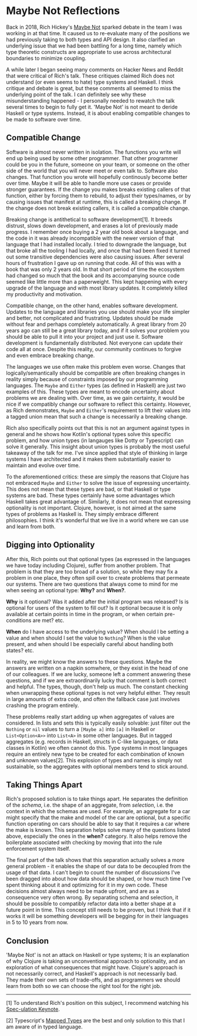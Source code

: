 # Maybe Not Reflections
Back in 2018, Rich Hickey's [Maybe Not](https://www.youtube.com/watch?v=YR5WdGrpoug) sparked debate in the team I was working in at that time. It caused us to re-evaluate many of the positions we had previously taking to both types and API design. It also clarified an underlying issue that we had been battling for a long time, namely which type theoretic constructs are appropriate to use across architectural boundaries to minimize coupling.

A while later I began seeing many comments on Hacker News and Reddit that were critical of Rich's talk. These critiques claimed Rich does not understand (or even seems to hate) type systems and Haskell. I think critique and debate is great, but these comments all seemed to miss the underlying point of the talk. I can definitely see why these misunderstanding happened - I personally needed to rewatch the talk several times to begin to fully get it. 'Maybe Not' is not meant to deride Haskell or type systems. Instead, it is about enabling compatible changes to be made to software over time.

## Compatible Change
Software is almost never written in isolation. The functions you write will end up being used by some other programmer. That other programmer could be you in the future, someone on your team, or someone on the other side of the world that you will never meet or even talk to. Software also changes. That function you wrote will hopefully continously become better over time. Maybe it will be able to handle more use cases or provide stronger guarantees. If the change you makes breaks existing callers of that function, either by forcing them to rebuild, to adjust their types/names, or by causing issues that manifest at runtime, this is called a breaking change. If the change does not break existing callers, it is called a compatible change.

Breaking change is antithetical to software development[1]. It breeds distrust, slows down development, and erases a lot of previously made progress. I remember once buying a 2 year old book about a language, and the code in it was already incompatible with the newer version of that language that I had installed locally. I tried to downgrade the language, but that broke all the tooling I had locally, and once that had been fixed it turned out some transitive dependencies were also causing issues. After several hours of frustration I gave up on running that code. All of this was with a book that was only 2 years old. In that short period of time the ecosystem had changed so much that the book and its accompanying source code seemed like little more than a paperweight. This kept happening with every upgrade of the language and with most library updates. It completely killed my productivity and motivation.

Compatible change, on the other hand, enables software development. Updates to the language and libraries you use should make your life simpler and better, not complicated and frustrating. Updates should be made without fear and perhaps completely automatically. A great library from 20 years ago can still be a great library today, and if it solves your problem you should be able to pull it into your project and just use it. Software development is fundamentally distributed. Not everyone can update their code all at once. Despite this reality, our community continues to forgive and even embrace breaking change.

The languages we use often make this problem even worse. Changes that logically/semantically should be compatible are often breaking changes in reality simply because of constraints imposed by our programming languages. The `Maybe` and `Either` types (as defined in Haskell) are just two examples of this. These types are meant to encode uncertainty about problems we are dealing with. Over time, as we gain certainty, it would be nice if we compatibly change our software to reflect this certainty. However, as Rich demonstrates, `Maybe` and `Either`'s requirement to lift their values into a tagged union mean that such a change is necessarily a breaking change.

Rich also specifically points out that this is not an argument against types in general and he shows how Kotlin's optional types solve this specific problem, and how union types (in langauges like Dotty or Typescript) can solve it generally. This insight about union types is probably the most useful takeaway of the talk for me. I've since applied that style of thinking in large systems I have architected and it makes them substantially easier to maintain and evolve over time. 

To the aforementioned critics: these are simply the reasons that Clojure has not embraced `Maybe` and `Either` to solve the issue of expressing uncertainty. This does not mean that these types are bad, or that Haskell or type systems are bad. These types certainly have some advantages which Haskell takes great advantage of.  Similarly, it does not mean that expressing optionality is not important. Clojure, however, is not aimed at the same types of problems as Haskell is. They simply embrace different philosophies. I think it's wonderful that we live in a world where we can use and learn from both.

## Digging into Optionality
After this, Rich points out that optional types (as expressed in the languages we have today including Clojure), suffer from another problem. That problem is that they are too broad of a solution, so while they may fix a problem in one place, they often spill over to create problems that permeate our systems. There are two questions that always come to mind for me when seeing an optional type: **Why?** and **When?**.

**Why** is it optional? Was it added after the initial program was released? Is is optional for users of the system to fill out? Is it optional because it is only available at certain points in time in the program, or when certain pre-conditions are met? etc.

**When** do I have access to the underlying value? When should I be setting a value and when should I set the value to `Nothing`? When is the value present, and when should I be especially careful about handling both states? etc.

In reality, we might know the answers to these questions. Maybe the answers are written on a napkin somwhere, or they exist in the head of one of our colleagues. If we are lucky, someone left a comment answering these questions, and if we are extraordinarily lucky that comment is both correct and helpful. The types, though, don't help us much. The constant checking when unwrapping these optional types is not very helpful either. They result in large amounts of extra code, and often the fallback case just involves crashing the program entirely.

These problems really start adding up when aggregates of values are considered. In lists and sets this is typically easily solvable: just filter out the `Nothing` or `nil` values to turn a `[Maybe a]` into `[a]` in Haskell or `List<Option<A>>` into `List<A>` in some other languages. But in tagged aggregates (e.g. records in Haskell, structs in C-like languages, or data classes in Kotlin) we often cannot do this. Type systems in most languages require an entirely new type to be created for each combination of known and unknown values[2]. This explosion of types and names is simply not sustainable, so the aggregates with optional members tend to stick around.

## Taking Things Apart
Rich's proposed solution is to take things apart. He separates the definition of the *schema*, i.e. the shape of an aggregate, from *selection*, i.e. the context in which the schemas are used. For example, an aggregate for a car might specify that the make and model of the car are optional, but a specific function operating on cars should be able to say that it requires a car where the make is known. This separation helps solve many of the questions listed above, especially the ones in the **when?** category. It also helps remove the boilerplate associated with checking by moving that into the rule enforcement system itself.

The final part of the talk shows that this separation actually solves a more general problem - it enables the shape of our data to be decoupled from the usage of that data. I can't begin to count the number of discussions I've been dragged into about how data should be shaped, or how much time I've spent thinking about it and optimizing for it in my own code. These decisions almost always need to be made upfront, and are as a consequence very often wrong. By separating schema and selection, it should be possible to compatibly refactor data into a better shape at a future point in time. This concept still needs to be proven, but I think that if it works it will be something developers will be begging for in their languages in 5 to 10 years from now.

## Conclusion

'Maybe Not' is not an attack on Haskell or type systems; It is an explanation of why Clojure is taking an unconventional approach to optionality, and an exploration of what consequences that might have. Clojure's approach is not necessarily correct, and Haskell's approach is not necessarily bad. They made their own sets of trade-offs, and as programmers we should learn from both so we can choose the right tool for the right job.

---------------------------------------------------------

[1] To understand Rich's position on this subject, I recommend watching his [Spec-ulation Keynote](https://www.youtube.com/watch?v=oyLBGkS5ICk). 

[2] Typescript's [Mapped Types](https://www.typescriptlang.org/docs/handbook/advanced-types.html#mapped-types) are the best and only solution to this that I am aware of in typed language.
